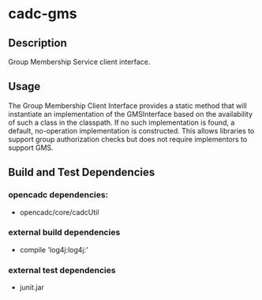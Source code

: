 # cadc-gms

## Description
Group Membership Service client interface.

## Usage
The Group Membership Client Interface provides a static method that will instantiate an implementation of the GMSInterface based on the availability of such a class in the classpath.  If no such implementation is found, a default, no-operation implementation is constructed.  This allows libraries to support group authorization checks but does not require implementors to support GMS. 

## Build and Test Dependencies

### opencadc dependencies:
- opencadc/core/cadcUtil

### external build dependencies
- compile 'log4j:log4j:'

### external test dependencies
- junit.jar